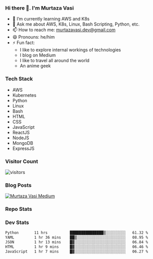### Hi there 👋. I'm Murtaza Vasi

- 🌱 I’m currently learning AWS and K8s
- 💬 Ask me about AWS, K8s, Linux, Bash Scripting, Python, etc.
- 📫 How to reach me: murtazavasi.dev@gmail.com
- 😄 Pronouns: he/him
- ⚡ Fun fact:
  - I like to explore internal workings of technologies
  - I blog on Medium
  - I like to travel all around the world
  - An anime geek

### Tech Stack

- AWS
- Kubernetes
- Python
- Linux
- Bash
- HTML
- CSS
- JavaScript
- ReactJS
- NodeJS
- MongoDB
- ExpressJS

### Visitor Count

![visitors](https://visitor-badge.glitch.me/badge?page_id=murtazavasi.visitor-badge&left_color=green&right_color=red)

### Blog Posts

[![Murtaza Vasi Medium](https://github-readme-medium.vercel.app/?username=murtazavasi.dev&limit=3)](https://medium.com/@murtazavasi.dev)

### Repo Stats

### Dev Stats

<!--START_SECTION:waka-->

```txt
Python       11 hrs          ███████████████▒░░░░░░░░░   61.32 %
YAML         1 hr 36 mins    ██▒░░░░░░░░░░░░░░░░░░░░░░   08.95 %
JSON         1 hr 13 mins    █▓░░░░░░░░░░░░░░░░░░░░░░░   06.84 %
HTML         1 hr 9 mins     █▓░░░░░░░░░░░░░░░░░░░░░░░   06.46 %
JavaScript   1 hr 7 mins     █▓░░░░░░░░░░░░░░░░░░░░░░░   06.27 %
```

<!--END_SECTION:waka-->
